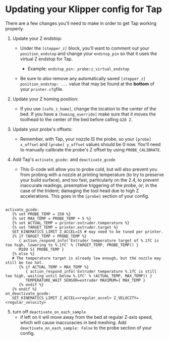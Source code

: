 # Updating your Klipper config for Tap

There are a few changes you'll need to make in order to get Tap working properly.

1. Update your Z endstop: 
   
   - Under the `[stepper_z]` block, you'll want to comment out your `position_endstop` and change your `endstop_pin` so that it uses the virtual Z endstop for Tap.
   
      - Example: `endstop_pin: probe:z_virtual_endstop`
   
   - Be sure to *also* remove any automatically saved `[stepper_z] position_endstop: ...` value that may be found at the **bottom** of your `printer.cfg`file.

2. Update your Z homing position: 
   
   - If you use `[safe_z_home]`, change the location to the center of the bed. If you have a `[homing_override]` make sure that it moves the toolhead to the center of the bed before calling `G28 Z`.
   
3. Update your probe's offsets: 
   
   - Remember, with Tap, your nozzle IS the probe, so your `[probe] x_offset` and `[probe] y_offset` values should be 0 now. You'll need to manually calibrate the probe's Z offset by using `PROBE_CALIBRATE`.
   
4. Add Tap's `activate_gcode:` and `deactivate_gcode` 
   
   - This G-code will allow you to probe cold, but will also prevent you from probing with a nozzle at printing temperature (to try to preserve your build surface), and too fast, particularly on the 2.4, to prevent inaccurate readings, preemptive triggering of the probe, or; in the case of the trident; damaging the tool head due to high Z accelerations. This goes in the `[probe]` section of your config.  

```jinja

activate_gcode:
   {% set PROBE_TEMP = 150 %}
   {% set MAX_TEMP = PROBE_TEMP + 5 %}
   {% set ACTUAL_TEMP = printer.extruder.temperature %}
   {% set TARGET_TEMP = printer.extruder.target %}
   SET_KINEMATICS_LIMIT Z_ACCEL=15 # may need to be tuned per printer. 
   {% if TARGET_TEMP > PROBE_TEMP %}
      { action_respond_info('Extruder temperature target of %.1fC is too high, lowering to %.1fC' % (TARGET_TEMP, PROBE_TEMP)) }
      M109 S{ PROBE_TEMP }
   {% else %}
   # The temperature target is already low enough, but the nozzle may still be too hot.
      {% if ACTUAL_TEMP > MAX_TEMP %}
         { action_respond_info('Extruder temperature %.1fC is still too high, waiting until below %.1fC' % (ACTUAL_TEMP, MAX_TEMP)) }
         TEMPERATURE_WAIT SENSOR=extruder MAXIMUM={ MAX_TEMP }
      {% endif %}
   {% endif %}
on_deactivate_gcode:
   SET_KINEMATICS_LIMIT Z_ACCEL=<regular_accel> Z_VELOCITY=<regular_velocity>    
```

5. turn off `deactivate_on_each_sample`
   - if left on it will move away from the bed at regular Z-axis speed, which will cause inaccuracies in bed meshing. Add `deactivate_on_each_sample: False` to the probe section of your config. 
